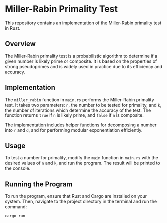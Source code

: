 # Miller-Rabin Primality Test

This repository contains an implementation of the Miller-Rabin primality test in Rust.

## Overview

The Miller-Rabin primality test is a probabilistic algorithm to determine if a given number is likely prime or composite. It is based on the properties of strong pseudoprimes and is widely used in practice due to its efficiency and accuracy.

## Implementation

The `miller_rabin` function in `main.rs` performs the Miller-Rabin primality test. It takes two parameters: `n`, the number to be tested for primality, and `k`, the number of iterations which determine the accuracy of the test. The function returns `true` if `n` is likely prime, and `false` if `n` is composite.

The implementation includes helper functions for decomposing a number into `r` and `d`, and for performing modular exponentiation efficiently.

## Usage

To test a number for primality, modify the `main` function in `main.rs` with the desired values of `n` and `k`, and run the program. The result will be printed to the console.

## Running the Program

To run the program, ensure that Rust and Cargo are installed on your system. Then, navigate to the project directory in the terminal and run the command:

```bash
cargo run
```

